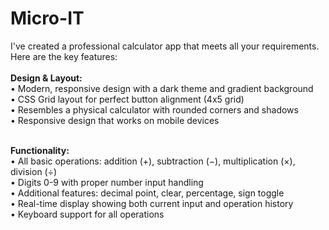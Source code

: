 # Micro-IT
<p>
  I've created a professional calculator app that meets all your requirements. Here are the key features:
  <br><br>
  <strong>Design & Layout:</strong><br>
  • Modern, responsive design with a dark theme and gradient background<br>
  • CSS Grid layout for perfect button alignment (4x5 grid)<br>
  • Resembles a physical calculator with rounded corners and shadows<br>
  • Responsive design that works on mobile devices<br><br>

  <strong>Functionality:</strong><br>
  • All basic operations: addition (+), subtraction (−), multiplication (×), division (÷)<br>
  • Digits 0-9 with proper number input handling<br>
  • Additional features: decimal point, clear, percentage, sign toggle<br>
  • Real-time display showing both current input and operation history<br>
  • Keyboard support for all operations
</p>
